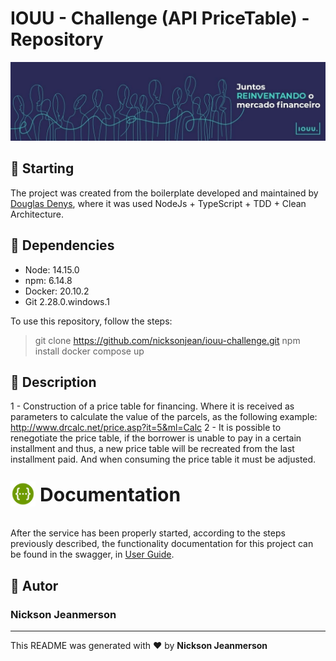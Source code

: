 # IOUU - Challenge (API PriceTable) - Repository

![IOUU](./assets/iouu-logo.jpg)

## :triangular_flag_on_post: Starting

The project was created from the boilerplate developed and maintained by [Douglas Denys](https://github.com/doga10/clean-architecture-node), where it was used NodeJs + TypeScript + TDD + Clean Architecture.

## :checkered_flag: Dependencies

- Node: 14.15.0
- npm: 6.14.8
- Docker: 20.10.2
- Git 2.28.0.windows.1

To use this repository, follow the steps:

> git clone <https://github.com/nicksonjean/iouu-challenge.git>
> npm install
> docker compose up

## :ledger: Description

1 - Construction of a price table for financing. Where it is received as parameters to calculate the value of the parcels, as the following example: <http://www.drcalc.net/price.asp?it=5&ml=Calc>
2 - It is possible to renegotiate the price table, if the borrower is unable to pay in a certain installment and thus, a new price table will be recreated from the last installment paid. And when consuming the price table it must be adjusted.

### <p style="font-size:30px; font-weight:bold;"><img style="position:relative; top:-4px;" src="./assets/swagger-logo.png" height="40" align="center" /> Documentation</p>

After the service has been properly started, according to the steps previously described, the functionality documentation for this project can be found in the swagger, in [User Guide](http://localhost:5050/api-docs).

## :bust_in_silhouette: Autor

### Nickson Jeanmerson

---

This README was generated with ❤️ by **Nickson Jeanmerson**
